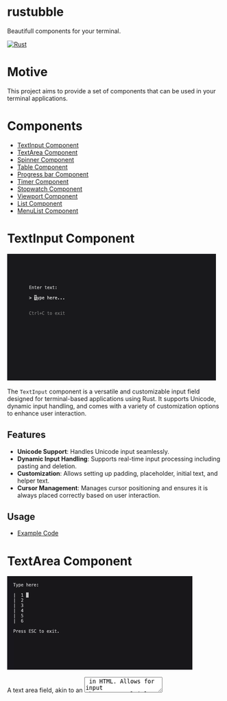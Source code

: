 # rustubble

Beautifull components for your terminal.

[![Rust](https://github.com/warpy-ai/rustubble/actions/workflows/rust.yml/badge.svg?branch=main)](https://github.com/warpy-ai/rustubble/actions/workflows/rust.yml)

# Motive

This project aims to provide a set of components that can be used in your terminal applications.

# Components

- [TextInput Component](#textinput-component)
- [TextArea Component](#textarea-component)
- [Spinner Component](#spinner-component)
- [Table Component](#table-component)
- [Progress bar Component](#progress-bar-component)
- [Timer Component](#timer-component)
- [Stopwatch Component](#stopwatch-component)
- [Viewport Component](#viewport-component)
- [List Component](#list-component)
- [MenuList Component](#menulist-component)

# TextInput Component

![textInput](https://github.com/warpy-ai/rustubble/blob/main/assets/input.png)

The `TextInput` component is a versatile and customizable input field designed for terminal-based applications using Rust. It supports Unicode, dynamic input handling, and comes with a variety of customization options to enhance user interaction.

## Features

- **Unicode Support**: Handles Unicode input seamlessly.
- **Dynamic Input Handling**: Supports real-time input processing including pasting and deletion.
- **Customization**: Allows setting up padding, placeholder, initial text, and helper text.
- **Cursor Management**: Manages cursor positioning and ensures it is always placed correctly based on user interaction.

## Usage

- [Example Code](https://github.com/warpy-ai/rustubble/blob/main/examples/text_input_example.rs)

# TextArea Component

![textArea](https://github.com/warpy-ai/rustubble/blob/main/assets/textarea.gif)

A text area field, akin to an <textarea /> in HTML. Allows for input that spans multiple lines. Supports unicode, pasting, vertical scrolling when the value exceeds the width and height of the element, and many customization options.

## Usage

- [Example Code](https://github.com/warpy-ai/rustubble/blob/main/examples/text_area_example.rs)

# Spinner Component

![spinner](https://github.com/warpy-ai/rustubble/blob/main/assets/spinner.gif)

The Spinner Component provides an easy-to-use and customizable loading animation for CLI applications written in Rust, utilizing the Crossterm library to handle terminal output. This component allows for a dynamic visual display during long-running operations.

## Features

- **Multiple Spinner Styles**: Choose from a variety of predefined spinner styles including dots, lines, and more complex patterns.
- **Customizable Speed**: Control the speed of the spinner animation.
- **Customizable Messages**: Attach messages alongside the spinner to provide real-time feedback to users.
- **Easy Integration**: Simple API for starting, updating, and stopping the spinner.

## Usage

- [Example Code](https://github.com/warpy-ai/rustubble/blob/main/examples/spinner_example.rs)

### Customizing the Spinner

You can customize the spinner style and message at initialization. Here's how you can specify a different spinner style:

```rust
let spinner = Spinner::new("Dots2", "Loading resources...");
```

Available styles include `Dots`, `Dots2`, `Dots3`, etc. Refer to the `spinner_data.rs` file for a complete list of available styles and their configurations.

## Spinner Styles

The spinner styles are predefined in a `lazy_static` block within the `spinner_data.rs` file. Each style is represented by a unique key and includes an array of frames and an interval timing in milliseconds.

Here’s an excerpt from the spinner styles definition:

```rust
lazy_static! {
    static ref SPINNERS: HashMap<String, SpinnerData> = {
        hashmap! {
            "Dots".into() => SpinnerData {
                frames: vec!["⠋", "⠙", "⠹", "⠸", "⠼", "⠴", "⠦", "⠧", "⠇", "⠏"],
                interval: 80
            },
            // Additional spinner styles...
        }
    };
}
```

# Table Component

The `Table` component allows you to create a table in your terminal application using Rust. The component provides a flexible and customizable way to display data in a table format.

![table](https://github.com/warpy-ai/rustubble/blob/main/assets/table.png)

## Usage

- [Example Code](https://github.com/warpy-ai/rustubble/blob/main/examples/table_example.rs)

### Customizing the Table

You can set the padding, the number of visible lines and the scroll offset of the table. Here's an example of how you can customize the table:

```rust
let mut table = Table::new(headers, data, 0, 3, 7);
```

You can set the position of the table on the view when rendering:

```rust
 let (x, y) = (5, 5);
  handle_table(&mut table, x, y);
```

# Progress bar Component

The `ProgressBar` component is a versatile and customizable loading animation for CLI applications written in Rust. This component allows for a dynamic visual display during long-running operations.

![progress](https://github.com/warpy-ai/rustubble/blob/main/assets/progress_bar.gif)

## Usage

- [Example Code](https://github.com/warpy-ai/rustubble/blob/main/examples/progress_bar_example.rs)

# ViewPort Component

The `ViewPort` component allows you to create a viewport in your terminal application. The component provides a flexible and customizable way to display data in a `String` view format

![viewport](https://github.com/warpy-ai/rustubble/blob/main/assets/viewport.gif)

## Usage

- [Example Code](https://github.com/warpy-ai/rustubble/blob/main/examples/viewport_example.rs)

# StopWatch Component

A simple component for counting down.

![stopwatch](https://github.com/warpy-ai/rustubble/blob/main/assets/stopwatch.gif)

## Usage

- [Example Code](https://github.com/warpy-ai/rustubble/blob/main/examples/stopwatch_example.rs)

# Timer Component

A simple component for counting up.

![timer](https://github.com/warpy-ai/rustubble/blob/main/assets/timer.gif)

## Usage

- [Example Code](https://github.com/warpy-ai/rustubble/blob/main/examples/timer_example.rs)

# List Component

![list](https://github.com/warpy-ai/rustubble/blob/main/assets/list.gif)

A list component, build with ratatui.

## Usage

- [Example Code](https://github.com/warpy-ai/rustubble/blob/main/examples/list_example.rs)

# MenuList Component

![menulist](https://github.com/warpy-ai/rustubble/blob/main/assets/menulist.gif)

A menu list component, build with ratatui.

## Usage

- [Example Code](https://github.com/warpy-ai/rustubble/blob/main/examples/menu_list_example.rs)

## Contribution

Contributions are welcome! If you have suggestions for improving the spinner or adding new styles, please open an issue or pull request on our GitHub repository.

## License

This project is licensed under the Apache License - see the [LICENSE](https://github.com/warpy-ai/rustubble/blob/main/LICENSE.md) file for details.

